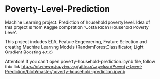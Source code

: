 # Poverty-Level-Prediction
Machine Learning project. Prediction of household poverty level.
Idea of this project is from Kaggle competition 'Costa Rican Household Poverty Leve'.

This project includes EDA, Feature Engeenering, Feature Selection and creating Machine Learning Models (RandomForestClassificator, Light Gradient Boosting e.t.c)

Attention!
If you can't open poverty-household-prediction.ipynb file, follow this link
https://nbviewer.jupyter.org/github/capelson/Poverty-Level-Prediction/blob/master/poverty-household-prediction.ipynb
